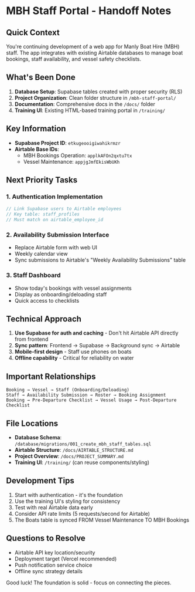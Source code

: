 # MBH Staff Portal - Handoff Notes

## Quick Context
You're continuing development of a web app for Manly Boat Hire (MBH) staff. The app integrates with existing Airtable databases to manage boat bookings, staff availability, and vessel safety checklists.

## What's Been Done
1. **Database Setup**: Supabase tables created with proper security (RLS)
2. **Project Organization**: Clean folder structure in `/mbh-staff-portal/`
3. **Documentation**: Comprehensive docs in the `/docs/` folder
4. **Training UI**: Existing HTML-based training portal in `/training/`

## Key Information
- **Supabase Project ID**: `etkugeooigiwahikrmzr`
- **Airtable Base IDs**:
  - MBH Bookings Operation: `applkAFOn2qxtu7tx`
  - Vessel Maintenance: `appjgJmfEkisWbUKh`

## Next Priority Tasks

### 1. Authentication Implementation
```typescript
// Link Supabase users to Airtable employees
// Key table: staff_profiles
// Must match on airtable_employee_id
```

### 2. Availability Submission Interface
- Replace Airtable form with web UI
- Weekly calendar view
- Sync submissions to Airtable's "Weekly Availability Submissions" table

### 3. Staff Dashboard
- Show today's bookings with vessel assignments
- Display as onboarding/deloading staff
- Quick access to checklists

## Technical Approach
1. **Use Supabase for auth and caching** - Don't hit Airtable API directly from frontend
2. **Sync pattern**: Frontend → Supabase → Background sync → Airtable
3. **Mobile-first design** - Staff use phones on boats
4. **Offline capability** - Critical for reliability on water

## Important Relationships
```
Booking → Vessel → Staff (Onboarding/Deloading)
Staff → Availability Submission → Roster → Booking Assignment
Booking → Pre-Departure Checklist → Vessel Usage → Post-Departure Checklist
```

## File Locations
- **Database Schema**: `/database/migrations/001_create_mbh_staff_tables.sql`
- **Airtable Structure**: `/docs/AIRTABLE_STRUCTURE.md`
- **Project Overview**: `/docs/PROJECT_SUMMARY.md`
- **Training UI**: `/training/` (can reuse components/styling)

## Development Tips
1. Start with authentication - it's the foundation
2. Use the training UI's styling for consistency
3. Test with real Airtable data early
4. Consider API rate limits (5 requests/second for Airtable)
5. The Boats table is synced FROM Vessel Maintenance TO MBH Bookings

## Questions to Resolve
- Airtable API key location/security
- Deployment target (Vercel recommended)
- Push notification service choice
- Offline sync strategy details

Good luck! The foundation is solid - focus on connecting the pieces. 